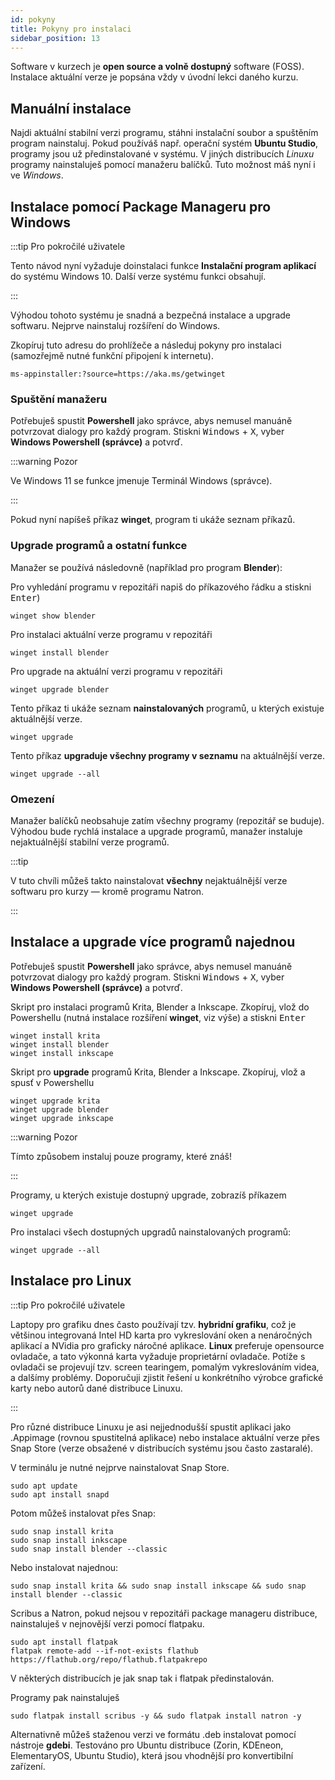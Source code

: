 ```yaml
---
id: pokyny
title: Pokyny pro instalaci
sidebar_position: 13
---
```

Software v kurzech je **open source a volně dostupný** software (FOSS). Instalace aktuální verze je popsána vždy v úvodní lekci daného kurzu.  

## Manuální instalace
Najdi aktuální stabilní verzi programu, stáhni instalační soubor a spuštěním program nainstaluj. Pokud používáš např. operační systém **Ubuntu Studio**, programy jsou už předinstalované v systému. V jiných distribucích *Linuxu* programy nainstaluješ pomocí manažeru balíčků. Tuto možnost máš nyní i ve *Windows*.

## Instalace pomocí Package Manageru pro Windows

:::tip Pro pokročilé uživatele

Tento návod nyní vyžaduje doinstalaci funkce **Instalační program aplikací** do systému Windows 10. Další verze systému funkci obsahují.

:::

Výhodou tohoto systému je snadná a bezpečná instalace a upgrade softwaru. Nejprve nainstaluj rozšíření do Windows.

Zkopíruj tuto adresu do prohlížeče a následuj pokyny pro instalaci (samozřejmě nutné funkční připojení k internetu).

```
ms-appinstaller:?source=https://aka.ms/getwinget
```

### Spuštění manažeru

Potřebuješ spustit **Powershell** jako správce, abys nemusel manuáně potvrzovat dialogy pro každý program. Stiskni <kbd>Windows</kbd> + <kbd>X</kbd>, vyber **Windows Powershell (správce)** a potvrď.


:::warning Pozor

Ve Windows 11 se funkce jmenuje Terminál Windows (správce).

:::


Pokud nyní napíšeš příkaz **winget**, program ti ukáže seznam příkazů.


### Upgrade programů a ostatní funkce

Manažer se používá následovně (například pro program **Blender**):

Pro vyhledání programu v repozitáři napiš do příkazového řádku a stiskni <kbd>Enter</kbd>)

```
winget show blender
```
Pro instalaci aktuální verze programu v repozitáři

```
winget install blender
```

Pro upgrade na aktuální verzi programu v repozitáři

```
winget upgrade blender
```

Tento příkaz ti ukáže seznam **nainstalovaných** programů, u kterých existuje aktuálnější verze.

```
winget upgrade
```

Tento příkaz **upgraduje všechny programy v seznamu** na aktuálnější verze.

```
winget upgrade --all
```

### Omezení

Manažer balíčků neobsahuje zatím všechny programy (repozitář se buduje). Výhodou bude rychlá instalace a upgrade programů, manažer instaluje nejaktuálnější stabilní verze programů.

:::tip

V tuto chvíli můžeš takto nainstalovat **všechny** nejaktuálnější verze softwaru pro kurzy &mdash; kromě programu Natron.

:::

## Instalace a upgrade více programů najednou

Potřebuješ spustit **Powershell** jako správce, abys nemusel manuáně potvrzovat dialogy pro každý program. Stiskni <kbd>Windows</kbd> + <kbd>X</kbd>, vyber **Windows Powershell (správce)** a potvrď.



Skript pro instalaci programů Krita, Blender a Inkscape. Zkopíruj, vlož do Powershellu (nutná instalace rozšíření **winget**, viz výše) a stiskni <kbd>Enter</kbd>
```
winget install krita
winget install blender
winget install inkscape
```
Skript pro **upgrade** programů Krita, Blender a Inkscape. Zkopíruj, vlož a spusť v Powershellu

```
winget upgrade krita
winget upgrade blender
winget upgrade inkscape
```

:::warning Pozor

Tímto způsobem instaluj pouze programy, které znáš!

:::

Programy, u kterých existuje dostupný upgrade, zobrazíš příkazem

```
winget upgrade
```

Pro instalaci všech dostupných upgradů nainstalovaných programů:


```
winget upgrade --all
```

## Instalace pro Linux

:::tip Pro pokročilé uživatele

Laptopy pro grafiku dnes často používají tzv. **hybridní grafiku**, což je většinou integrovaná Intel HD karta pro vykreslování oken a nenáročných aplikací a NVidia pro graficky náročné aplikace. **Linux** preferuje opensource ovladače, a tato výkonná karta vyžaduje proprietární ovladače. Potíže s ovladači se projevují tzv. screen tearingem, pomalým vykreslováním videa, a dalšímy problémy. Doporučuji zjistit řešení u konkrétního výrobce grafické karty nebo autorů dané distribuce Linuxu.

:::

Pro různé distribuce Linuxu je asi nejjednodušší spustit aplikaci jako .Appimage (rovnou spustitelná aplikace) nebo instalace aktuální verze přes Snap Store (verze obsažené v distribucích systému jsou často zastaralé).

V terminálu je nutné nejprve nainstalovat Snap Store.


```
sudo apt update
sudo apt install snapd
```
Potom můžeš instalovat přes Snap:


```
sudo snap install krita
sudo snap install inkscape
sudo snap install blender --classic
```
Nebo instalovat najednou:

```
sudo snap install krita && sudo snap install inkscape && sudo snap install blender --classic
```

Scribus a Natron, pokud nejsou v repozitáři package manageru distribuce, nainstaluješ v nejnovější verzi pomocí flatpaku.

```
sudo apt install flatpak
flatpak remote-add --if-not-exists flathub https://flathub.org/repo/flathub.flatpakrepo
```
V některých distribucích je jak snap tak i flatpak předinstalován.

Programy pak nainstaluješ

```
sudo flatpak install scribus -y && sudo flatpak install natron -y
```

Alternativně můžeš staženou verzi ve formátu .deb instalovat pomocí nástroje **gdebi**.
Testováno pro Ubuntu distribuce (Zorin, KDEneon, ElementaryOS, Ubuntu Studio), která jsou vhodnější pro konvertibilní zařízení.
